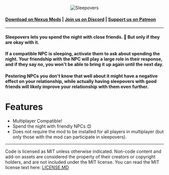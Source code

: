 <p align="center">
  <img src="https://i.imgur.com/n69lngr.png" alt="Sleepovers">
</p>

#### [Download on Nexus Mods](https://www.nexusmods.com/stardewvalley/mods/3531) | [Join us on Discord](https://discord.gg/adCeFQK) | [Support us on Patreon](https://www.patreon.com/join/bwdy)

***

#### Sleepovers lets you spend the night with close friends. 🌙 But only if they are okay with it.

#### If a compatible NPC is sleeping, activate them to ask about spending the night. Your friendship with the NPC will play a large role in their response, and if they say no, you won't be able to bring it up again until the next day.

#### Pestering NPCs you don't know that well about it might have a negative effect on your relationship, while actually having sleepovers with good friends will likely improve your relationship with them even further.


# Features

* Multiplayer Compatible!
* Spend the night with friendly NPCs 😊
* Does not require the mod to be installed for all players in multiplayer (but only those with the mod can participate in sleepovers).

***

Code is licensed as MIT unless otherwise indicated. Non-code content and add-on assets are considered the property of their creators or copyright holders, and are not included under the MIT license. You can read the MIT license text here: 
[LICENSE.MD](LICENSE.MD)